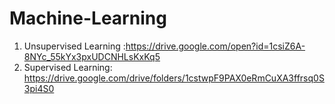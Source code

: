 # Machine-Learning
1. Unsupervised Learning :https://drive.google.com/open?id=1csiZ6A-8NYc_55kYx3pxUDCNHLsKxKq5
2. Supervised Learning: https://drive.google.com/drive/folders/1cstwpF9PAX0eRmCuXA3ffrsq0S3pi4S0
